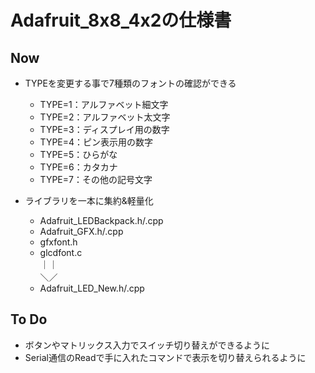 # Adafruit_8x8_4x2の仕様書
## Now
* TYPEを変更する事で7種類のフォントの確認ができる
  - TYPE=1：アルファベット細文字
  - TYPE=2：アルファベット太文字
  - TYPE=3：ディスプレイ用の数字
  - TYPE=4：ピン表示用の数字
  - TYPE=5：ひらがな
  - TYPE=6：カタカナ
  - TYPE=7：その他の記号文字


* ライブラリを一本に集約&軽量化
  - Adafruit_LEDBackpack.h/.cpp
  - Adafruit_GFX.h/.cpp
  - gfxfont.h
  - glcdfont.c  
  ｜｜  
  ＼／    
  - Adafruit_LED_New.h/.cpp


## To Do
* ボタンやマトリックス入力でスイッチ切り替えができるように
* Serial通信のReadで手に入れたコマンドで表示を切り替えられるように
